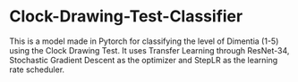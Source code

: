 # Clock-Drawing-Test-Classifier
This is a model made in Pytorch for classifying the level of Dimentia (1-5) using the Clock Drawing Test.
It uses Transfer Learning through ResNet-34, Stochastic Gradient Descent as the optimizer and StepLR as the learning rate scheduler.
